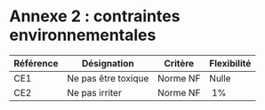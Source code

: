 # Annexe 2 : contraintes environnementales

| Référence | Désignation | Critère | Flexibilité |
|---|---|---|---|
| CE1 | Ne pas être toxique | Norme NF | Nulle |
| CE2 | Ne pas irriter | Norme NF | 1% |
